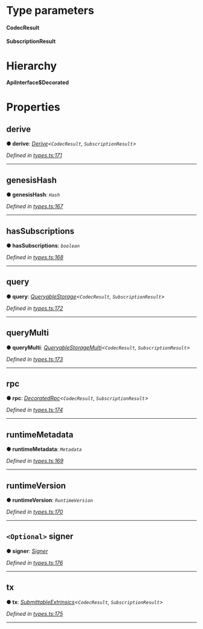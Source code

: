 

# Type parameters
#### CodecResult 
#### SubscriptionResult 
# Hierarchy

**ApiInterface$Decorated**

# Properties

<a id="derive"></a>

##  derive

**● derive**: *[Derive](_types_.derive.md)<`CodecResult`, `SubscriptionResult`>*

*Defined in [types.ts:171](https://github.com/polkadot-js/api/blob/f8f05ba/packages/api/src/types.ts#L171)*

___
<a id="genesishash"></a>

##  genesisHash

**● genesisHash**: *`Hash`*

*Defined in [types.ts:167](https://github.com/polkadot-js/api/blob/f8f05ba/packages/api/src/types.ts#L167)*

___
<a id="hassubscriptions"></a>

##  hasSubscriptions

**● hasSubscriptions**: *`boolean`*

*Defined in [types.ts:168](https://github.com/polkadot-js/api/blob/f8f05ba/packages/api/src/types.ts#L168)*

___
<a id="query"></a>

##  query

**● query**: *[QueryableStorage](_types_.queryablestorage.md)<`CodecResult`, `SubscriptionResult`>*

*Defined in [types.ts:172](https://github.com/polkadot-js/api/blob/f8f05ba/packages/api/src/types.ts#L172)*

___
<a id="querymulti"></a>

##  queryMulti

**● queryMulti**: *[QueryableStorageMulti](../modules/_types_.md#queryablestoragemulti)<`CodecResult`, `SubscriptionResult`>*

*Defined in [types.ts:173](https://github.com/polkadot-js/api/blob/f8f05ba/packages/api/src/types.ts#L173)*

___
<a id="rpc"></a>

##  rpc

**● rpc**: *[DecoratedRpc](_types_.decoratedrpc.md)<`CodecResult`, `SubscriptionResult`>*

*Defined in [types.ts:174](https://github.com/polkadot-js/api/blob/f8f05ba/packages/api/src/types.ts#L174)*

___
<a id="runtimemetadata"></a>

##  runtimeMetadata

**● runtimeMetadata**: *`Metadata`*

*Defined in [types.ts:169](https://github.com/polkadot-js/api/blob/f8f05ba/packages/api/src/types.ts#L169)*

___
<a id="runtimeversion"></a>

##  runtimeVersion

**● runtimeVersion**: *`RuntimeVersion`*

*Defined in [types.ts:170](https://github.com/polkadot-js/api/blob/f8f05ba/packages/api/src/types.ts#L170)*

___
<a id="signer"></a>

## `<Optional>` signer

**● signer**: *[Signer](_types_.signer.md)*

*Defined in [types.ts:176](https://github.com/polkadot-js/api/blob/f8f05ba/packages/api/src/types.ts#L176)*

___
<a id="tx"></a>

##  tx

**● tx**: *[SubmittableExtrinsics](_types_.submittableextrinsics.md)<`CodecResult`, `SubscriptionResult`>*

*Defined in [types.ts:175](https://github.com/polkadot-js/api/blob/f8f05ba/packages/api/src/types.ts#L175)*

___

